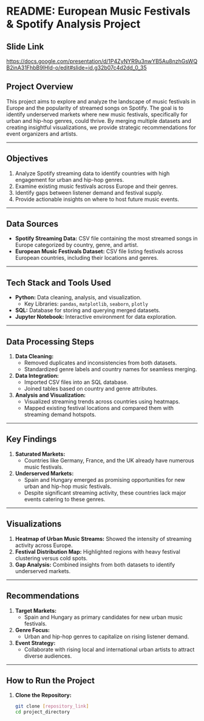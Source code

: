 # README: European Music Festivals & Spotify Analysis Project

## **Slide Link**

https://docs.google.com/presentation/d/1P4ZyNYR9u3nwYB5Au8nzhGsWQB2inA31FhbB9lHld-o/edit#slide=id.g32b07c4d2dd_0_35

## **Project Overview**
This project aims to explore and analyze the landscape of music festivals in Europe and the popularity of streamed songs on Spotify. The goal is to identify underserved markets where new music festivals, specifically for urban and hip-hop genres, could thrive. By merging multiple datasets and creating insightful visualizations, we provide strategic recommendations for event organizers and artists.

---

## **Objectives**
1. Analyze Spotify streaming data to identify countries with high engagement for urban and hip-hop genres.
2. Examine existing music festivals across Europe and their genres.
3. Identify gaps between listener demand and festival supply.
4. Provide actionable insights on where to host future music events.

---

## **Data Sources**
- **Spotify Streaming Data:** CSV file containing the most streamed songs in Europe categorized by country, genre, and artist.
- **European Music Festivals Dataset:** CSV file listing festivals across European countries, including their locations and genres.

---

## **Tech Stack and Tools Used**
- **Python:** Data cleaning, analysis, and visualization.
  - Key Libraries: `pandas`, `matplotlib`, `seaborn`, `plotly`
- **SQL:** Database for storing and querying merged datasets.
- **Jupyter Notebook:** Interactive environment for data exploration.

---

## **Data Processing Steps**
1. **Data Cleaning:**
   - Removed duplicates and inconsistencies from both datasets.
   - Standardized genre labels and country names for seamless merging.
2. **Data Integration:**
   - Imported CSV files into an SQL database.
   - Joined tables based on country and genre attributes.
3. **Analysis and Visualization:**
   - Visualized streaming trends across countries using heatmaps.
   - Mapped existing festival locations and compared them with streaming demand hotspots.

---

## **Key Findings**
1. **Saturated Markets:**
   - Countries like Germany, France, and the UK already have numerous music festivals.
2. **Underserved Markets:**
   - Spain and Hungary emerged as promising opportunities for new urban and hip-hop music festivals.
   - Despite significant streaming activity, these countries lack major events catering to these genres.

---

## **Visualizations**
1. **Heatmap of Urban Music Streams:** Showed the intensity of streaming activity across Europe.
2. **Festival Distribution Map:** Highlighted regions with heavy festival clustering versus cold spots.
3. **Gap Analysis:** Combined insights from both datasets to identify underserved markets.

---

## **Recommendations**
1. **Target Markets:**
   - Spain and Hungary as primary candidates for new urban music festivals.
2. **Genre Focus:**
   - Urban and hip-hop genres to capitalize on rising listener demand.
3. **Event Strategy:**
   - Collaborate with rising local and international urban artists to attract diverse audiences.

---

## **How to Run the Project**
1. **Clone the Repository:**
   ```bash
   git clone [repository_link]
   cd project_directory

